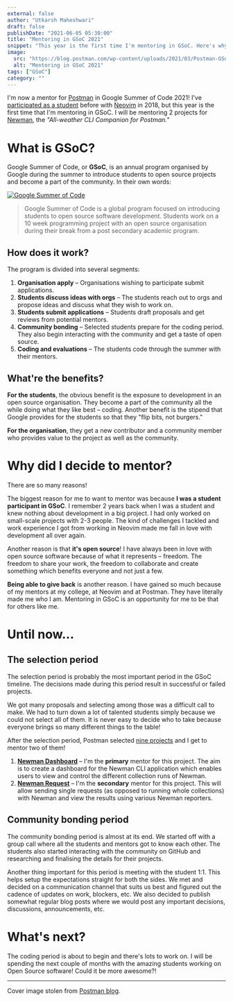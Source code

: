 ```yaml
---
external: false
author: "Utkarsh Maheshwari"
draft: false
publishDate: "2021-06-05 05:30:00"
title: "Mentoring in GSoC 2021"
snippet: "This year is the first time I'm mentoring in GSoC. Here's why I decided to mentor, the progress until now and what's up next."
image:
  src: "https://blog.postman.com/wp-content/uploads/2021/03/Postman-GSoC-2021.png"
  alt: "Mentoring in GSoC 2021"
tags: ["GSoC"]
category: ""
---
```



I'm now a mentor for [Postman](https://summerofcode.withgoogle.com/organizations/5554758561038336) in Google Summer of Code 2021! I've [participated as a student](https://summerofcode.withgoogle.com/archive/2018/projects/5425846814769152/) before with [Neovim](https://neovim.io/) in 2018, but this year is the first time that I'm mentoring in GSoC. I will be mentoring 2 projects for [Newman](https://github.com/postmanlabs/newman), the _"All-weather CLI Companion for Postman."_

What is GSoC?
=============

Google Summer of Code, or **GSoC**, is an annual program organised by Google during the summer to introduce students to open source projects and become a part of the community. In their own words:

[
![Google Summer of Code](https://summerofcode.withgoogle.com/assets/media/logo.svg)
](https://summerofcode.withgoogle.com/)

> Google Summer of Code is a global program focused on introducing students to
> open source software development. Students work on a 10 week programming
> project with an open source organisation during their break from a post
> secondary academic program.

How does it work?
-----------------

The program is divided into several segments:

1.  **Organisation apply** – Organisations wishing to participate submit applications.
2.  **Students discuss ideas with orgs** – The students reach out to orgs and propose ideas and discuss what they wish to work on.
3.  **Students submit applications** – Students draft proposals and get reviews from potential mentors.
4.  **Community bonding** – Selected students prepare for the coding period. They also begin interacting with the community and get a taste of open source.
5.  **Coding and evaluations** – The students code through the summer with their mentors.

What're the benefits?
---------------------

**For the students**, the obvious benefit is the exposure to development in an open source organisation. They become a part of the community all the while doing what they like best – coding. Another benefit is the stipend that Google provides for the students so that they "flip bits, not burgers."

**For the organisation**, they get a new contributor and a community member who provides value to the project as well as the community.

Why did I decide to mentor?
===========================

There are so many reasons!

The biggest reason for me to want to mentor was because **I was a student participant in GSoC**. I remember 2 years back when I was a student and knew nothing about development in a big project. I had only worked on small-scale projects with 2-3 people. The kind of challenges I tackled and work experience I got from working in Neovim made me fall in love with development all over again.

Another reason is that **it's open source**! I have always been in love with open source software because of what it represents – freedom. The freedom to share your work, the freedom to collaborate and create something which benefits everyone and not just a few.

**Being able to give back** is another reason. I have gained so much because of my mentors at my college, at Neovim and at Postman. They have literally made me who I am. Mentoring in GSoC is an opportunity for me to be that for others like me.

Until now...
============

The selection period
--------------------

The selection period is probably the most important period in the GSoC timeline. The decisions made during this period result in successful or failed projects.

We got many proposals and selecting among those was a difficult call to make. We had to turn down a lot of talented students simply because we could not select all of them. It is never easy to decide who to take because everyone brings so many different things to the table!

After the selection period, Postman selected [nine projects](https://summerofcode.withgoogle.com/organizations/5554758561038336/#projects) and I get to mentor two of them!

1.  **[Newman Dashboard](https://summerofcode.withgoogle.com/projects/#5547391014404096)** – I'm the **primary** mentor for this project. The aim is to create a dashboard for the Newman CLI application which enables users to view and control the different collection runs of Newman.
2.  **[Newman Request](https://summerofcode.withgoogle.com/projects/#6050926386741248)** – I'm the **secondary** mentor for this project. This will allow sending single requests (as opposed to running whole collections) with Newman and view the results using various Newman reporters.

Community bonding period
------------------------

The community bonding period is almost at its end. We started off with a group call where all the students and mentors got to know each other. The students also started interacting with the community on GitHub and researching and finalising the details for their projects.

Another thing important for this period is meeting with the student 1:1. This helps setup the expectations straight for both the sides. We met and decided on a communication channel that suits us best and figured out the cadence of updates on work, blockers, etc. We also decided to publish somewhat regular blog posts where we would post any important decisions, discussions, announcements, etc.

What's next?
============

The coding period is about to begin and there's lots to work on. I will be spending the next couple of months with the amazing students working on Open Source software! Could it be more awesome?!

* * *

Cover image stolen from [Postman blog](https://blog.postman.com/postman-at-google-summer-of-code-2021/).
